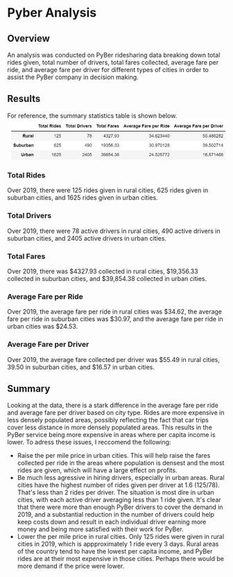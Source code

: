 # Pyber Analysis
## Overview
An analysis was conducted on PyBer ridesharing data breaking down total rides given, total number of drivers, total fares collected, average fare per ride, and average fare per driver for different types of cities in order to assist the PyBer company in decision making.
## Results
For reference, the summary statistics table is shown below.
![Summary](https://github.com/AbeSchnake/Pyber_Analysis/blob/main/analysis/Summary.png)
### Total Rides
Over 2019, there were 125 rides given in rural cities, 625 rides given in suburban cities, and 1625 rides given in urban cities.
### Total Drivers
Over 2019, there were 78 active drivers in rural cities, 490 active drivers in suburban cities, and 2405 active drivers in urban cities.
### Total Fares
Over 2019, there was $4327.93 collected in rural cities, $19,356.33 collected in suburban cities, and $39,854.38 collected in urban cities.
### Average Fare per Ride
Over 2019, the average fare per ride in rural cities was $34.62, the average fare per ride in suburban cities was $30.97, and the average fare per ride in urban cities was $24.53.
### Average Fare per Driver
Over 2019, the average fare collected per driver was $55.49 in rural cities, 39.50 in suburban cities, and $16.57 in urban cities.
## Summary
Looking at the data, there is a stark difference in the average fare per ride and average fare per driver based on city type. Rides are more expensive in less densely populated areas, possibly reflecting the fact that car trips cover less distance in more densely populated areas. This results in the PyBer service being more expensive in areas where per capita income is lower. To adress these issues, I reccomend the following:
* Raise the per mile price in urban cities. This will help raise the fares collected per ride in the areas where population is densest and the most rides are given, which will have a large effect on profits.
* Be much less agressive in hiring drivers, especially in urban areas. Rural cities have the highest number of rides given per driver at 1.6 (125/78). That's less than 2 rides per driver. The situation is most dire in urban cities, with each active driver averaging less than 1 ride given. It's clear that there were more than enough PyBer drivers to cover the demand in 2019, and a substantial reduction in the number of drivers could help keep costs down and result in each individual driver earning more money and being more satisfied with their work for PyBer.
* Lower the per mile price in rural cities. Only 125 rides were given in rural cities in 2019, which is appproximately 1 ride every 3 days. Rural areas of the country tend to have the lowest per capita income, and PyBer rides are at their most expensive in those cities. Perhaps there would be more demand if the price were lower.

